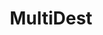 ---
title: MultiDest
emoji: 🛫
colorFrom: indigo
colorTo: red
sdk: streamlit
sdk_version: 1.15.2
app_file: stream.py
pinned: true
---